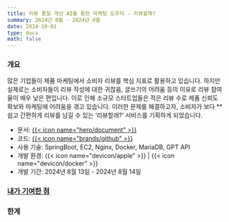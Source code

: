 ```yaml
---
title: 리뷰 품질 개선 AI를 통한 마케팅 도우미 - 리뷰할래?
summary: 2024년 8월 - 2024년 8월
date: 2024-10-01
type: docs
math: false
---
```


### 개요

많은 기업들이 제품 마케팅에서 소비자 리뷰를 핵심 지표로 활용하고 있습니다.
하지만 실제로는 소비자들이 리뷰 작성에 대한 귀찮음, 글쓰기의 어려움 등의 이유로 리뷰 참여율이 매우 낮은 편입니다.
이로 인해 소규모 스타트업들은 적은 리뷰 수로 제품 신뢰도 확보와 마케팅에 어려움을 겪고 있습니다.
이러한 문제를 해결하고자, 소비자가 보다 **쉽고 간편하게 리뷰를 남길 수 있는 ‘리뷰할래?’ 서비스를 기획하게 되었습니다.

- 문서: [{{< icon name="hero/document" >}}](리뷰할래?.pdf)
- 코드: [{{< icon name="brands/github" >}}](https://github.com/merge-halle) 
- 사용 기술: SpringBoot, EC2, Nginx, Docker, MariaDB, GPT API
- 개발 환경: {{< icon name="devicon/apple" >}} | {{< icon name="devicon/docker" >}}
- 개발 기간: 2024년 8월 13일 - 2024년 8월 14일

### <u>내가 기여한 점</u>


### 한계
